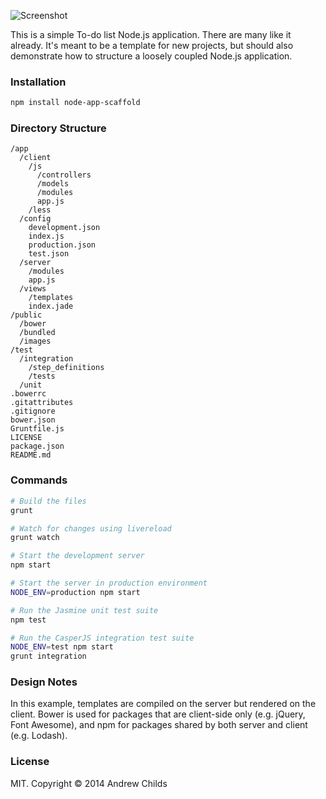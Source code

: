 ![Screenshot](http://i.imgur.com/U9N84a7.png)

This is a simple To-do list Node.js application. There are many like it already. It's meant to be a template for new projects, but should also demonstrate how to structure a loosely coupled Node.js application.

### Installation

```sh
npm install node-app-scaffold
```

### Directory Structure

```
/app
  /client
    /js
      /controllers
      /models
      /modules
      app.js
    /less
  /config
    development.json
    index.js
    production.json
    test.json
  /server
    /modules
    app.js
  /views
    /templates
    index.jade
/public
  /bower
  /bundled
  /images
/test
  /integration
    /step_definitions
    /tests
  /unit
.bowerrc
.gitattributes
.gitignore
bower.json
Gruntfile.js
LICENSE
package.json
README.md
```

### Commands

```sh
# Build the files
grunt

# Watch for changes using livereload
grunt watch

# Start the development server
npm start

# Start the server in production environment
NODE_ENV=production npm start

# Run the Jasmine unit test suite
npm test

# Run the CasperJS integration test suite
NODE_ENV=test npm start
grunt integration
```

### Design Notes

In this example, templates are compiled on the server but rendered on the client. Bower is used for packages that are client-side only (e.g. jQuery, Font Awesome), and npm for packages shared by both server and client (e.g. Lodash).

### License

MIT. Copyright &copy; 2014 Andrew Childs
